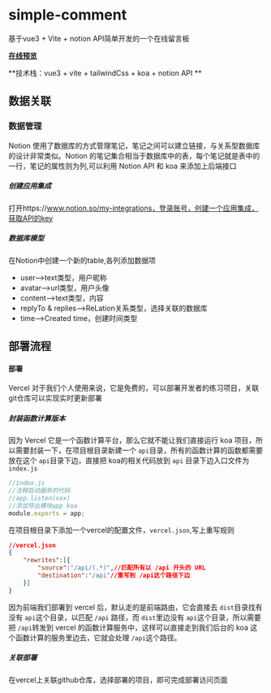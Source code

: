 # simple-comment
基于vue3 + Vite + notion API简单开发的一个在线留言板

[**在线预览**](https://vite-comment.vercel.app/)

**技术栈：vue3 + vite + tailwindCss + koa + notion API **

## 数据关联

### 数据管理

Notion 使用了数据库的方式管理笔记，笔记之间可以建立链接，与关系型数据库的设计非常类似。Notion 的笔记集合相当于数据库中的表，每个笔记就是表中的一行，笔记的属性则为列,可以利用 Notion API 和 koa 来添加上后端接口

##### 创建应用集成

 打开https://www.notion.so/my-integrations，登录账号，创建一个应用集成，获取API的key

##### 数据库模型

在Notion中创建一个新的table,各列添加数据项

- user-->text类型，用户昵称
- avatar-->url类型，用户头像
- content-->text类型，内容
- replyTo & replies-->ReLation关系类型，选择关联的数据库
- time-->Created time，创建时间类型

## 部署流程

#### 部署

Vercel 对于我们个人使用来说，它是免费的，可以部署开发者的练习项目，关联git仓库可以实现实时更新部署

##### 封装函数计算版本

因为 Vercel 它是一个函数计算平台，那么它就不能让我们直接运行 koa 项目，所以需要封装一下，在项目根目录新建一个 `api`目录，所有的函数计算的函数都需要放在这个 `api`目录下边，直接把 koa的相关代码放到 `api` 目录下边入口文件为`index.js`

```js
//index.js
//注释启动服务的代码
//app.listen(xxx)
//添加导出模块app koa
module.exports = app;
```

在项目根目录下添加一个vercel的配置文件，`vercel.json`,写上重写规则

```json
//vercel.json
{
	"rewrites":[{
		"source":"/api/(.*)",//匹配所有以 /api 开头的 URL
        "destination":"/api"//重写到 /api这个路径下边
	}]
}
```

因为前端我们部署到 vercel 后，默认走的是前端路由，它会直接去 `dist`目录找有没有 `api`这个目录，以匹配 `/api` 路径，而 `dist`里边没有 `api`这个目录，所以需要把 `/api`转发到 vercel 的函数计算服务中，这样可以直接走到我们后台的 koa 这个函数计算的服务里边去，它就会处理 `/api`这个路径。 

##### 关联部署

在vercel上关联github仓库，选择部署的项目，即可完成部署访问页面
